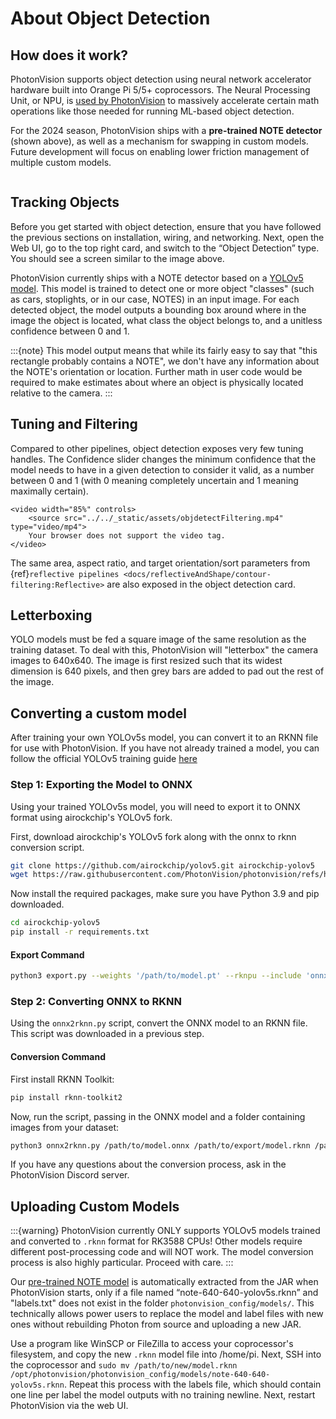 # About Object Detection

## How does it work?

PhotonVision supports object detection using neural network accelerator hardware built into Orange Pi 5/5+ coprocessors. The Neural Processing Unit, or NPU, is [used by PhotonVision](https://github.com/PhotonVision/rknn_jni/tree/main) to massively accelerate certain math operations like those needed for running ML-based object detection.

For the 2024 season, PhotonVision ships with a **pre-trained NOTE detector** (shown above), as well as a mechanism for swapping in custom models. Future development will focus on enabling lower friction management of multiple custom models.

```{image} images/notes-ui.png

```

## Tracking Objects

Before you get started with object detection, ensure that you have followed the previous sections on installation, wiring, and networking. Next, open the Web UI, go to the top right card, and switch to the “Object Detection” type. You should see a screen similar to the image above.

PhotonVision currently ships with a NOTE detector based on a [YOLOv5 model](https://docs.ultralytics.com/yolov5/). This model is trained to detect one or more object "classes" (such as cars, stoplights, or in our case, NOTES) in an input image. For each detected object, the model outputs a bounding box around where in the image the object is located, what class the object belongs to, and a unitless confidence between 0 and 1.

:::{note}
This model output means that while its fairly easy to say that "this rectangle probably contains a NOTE", we don't have any information about the NOTE's orientation or location. Further math in user code would be required to make estimates about where an object is physically located relative to the camera.
:::

## Tuning and Filtering

Compared to other pipelines, object detection exposes very few tuning handles. The Confidence slider changes the minimum confidence that the model needs to have in a given detection to consider it valid, as a number between 0 and 1 (with 0 meaning completely uncertain and 1 meaning maximally certain).

```{raw} html
<video width="85%" controls>
    <source src="../../_static/assets/objdetectFiltering.mp4" type="video/mp4">
    Your browser does not support the video tag.
</video>
```

The same area, aspect ratio, and target orientation/sort parameters from {ref}`reflective pipelines <docs/reflectiveAndShape/contour-filtering:Reflective>` are also exposed in the object detection card.

## Letterboxing

YOLO models must be fed a square image of the same resolution as the training dataset. To deal with this, PhotonVision will "letterbox" the camera images to 640x640. The image is first resized such that its widest dimension is 640 pixels, and then grey bars are added to pad out the rest of the image.

## Converting a custom model

After training your own YOLOv5s model, you can convert it to an RKNN file for use with PhotonVision. If you have not already trained a model, you can follow the official YOLOv5 training guide [here](https://docs.ultralytics.com/yolov5/tutorials/train_custom_data/)

### Step 1: Exporting the Model to ONNX

Using your trained YOLOv5s model, you will need to export it to ONNX format using airockchip's YOLOv5 fork.

First, download airockchip's YOLOv5 fork along with the onnx to rknn conversion script.

```bash
git clone https://github.com/airockchip/yolov5.git airockchip-yolov5
wget https://raw.githubusercontent.com/PhotonVision/photonvision/refs/heads/master/scripts/onnx2rknn.py
```

Now install the required packages, make sure you have Python 3.9 and pip downloaded.

```bash
cd airockchip-yolov5
pip install -r requirements.txt
```

#### Export Command

```bash
python3 export.py --weights '/path/to/model.pt' --rknpu --include 'onnx'
```

### Step 2: Converting ONNX to RKNN

Using the `onnx2rknn.py` script, convert the ONNX model to an RKNN file. This script was downloaded in a previous step.

#### Conversion Command

First install RKNN Toolkit:

```bash
pip install rknn-toolkit2
```

Now, run the script, passing in the ONNX model and a folder containing images from your dataset:

```bash
python3 onnx2rknn.py /path/to/model.onnx /path/to/export/model.rknn /path/to/dataset/valid/images
```

If you have any questions about the conversion process, ask in the PhotonVision Discord server.

## Uploading Custom Models

:::{warning}
PhotonVision currently ONLY supports YOLOv5 models trained and converted to `.rknn` format for RK3588 CPUs! Other models require different post-processing code and will NOT work. The model conversion process is also highly particular. Proceed with care.
:::

Our [pre-trained NOTE model](https://github.com/PhotonVision/photonvision/blob/master/photon-server/src/main/resources/models/note-640-640-yolov5s.rknn) is automatically extracted from the JAR when PhotonVision starts, only if a file named “note-640-640-yolov5s.rknn” and "labels.txt" does not exist in the folder `photonvision_config/models/`. This technically allows power users to replace the model and label files with new ones without rebuilding Photon from source and uploading a new JAR.

Use a program like WinSCP or FileZilla to access your coprocessor's filesystem, and copy the new `.rknn` model file into /home/pi. Next, SSH into the coprocessor and `sudo mv /path/to/new/model.rknn /opt/photonvision/photonvision_config/models/note-640-640-yolov5s.rknn`. Repeat this process with the labels file, which should contain one line per label the model outputs with no training newline. Next, restart PhotonVision via the web UI.
